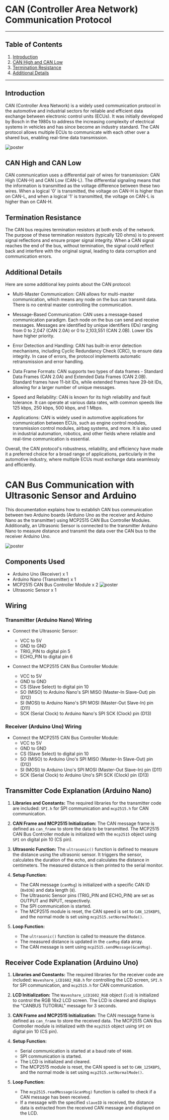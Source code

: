 # CAN (Controller Area Network) Communication Protocol
-----------------------------------------------------------

## Table of Contents
1. [Introduction](#introduction)
2. [CAN High and CAN Low](#can-high-and-can-low)
3. [Termination Resistance](#termination-resistance)
4. [Additional Details](#additional-details)

----------------------------------------

## Introduction
CAN (Controller Area Network) is a widely used communication protocol in the automotive and industrial sectors for reliable and efficient data exchange between electronic control units (ECUs). It was initially developed by Bosch in the 1980s to address the increasing complexity of electrical systems in vehicles and has since become an industry standard. The CAN protocol allows multiple ECUs to communicate with each other over a shared bus, enabling real-time data transmission.

![poster](./image/Data-Transmission-In-CAN-Protocol.png)

## CAN High and CAN Low
CAN communication uses a differential pair of wires for transmission: CAN High (CAN-H) and CAN Low (CAN-L). The differential signaling means that the information is transmitted as the voltage difference between these two wires. When a logical '0' is transmitted, the voltage on CAN-H is higher than on CAN-L, and when a logical '1' is transmitted, the voltage on CAN-L is higher than on CAN-H.

## Termination Resistance
The CAN bus requires termination resistors at both ends of the network. The purpose of these termination resistors (typically 120 ohms) is to prevent signal reflections and ensure proper signal integrity. When a CAN signal reaches the end of the bus, without termination, the signal could reflect back and interfere with the original signal, leading to data corruption and communication errors.

## Additional Details
Here are some additional key points about the CAN protocol:

- Multi-Master Communication: CAN allows for multi-master communication, which means any node on the bus can transmit data. There is no central master controlling the communication.

- Message-Based Communication: CAN uses a message-based communication paradigm. Each node on the bus can send and receive messages. Messages are identified by unique identifiers (IDs) ranging from 0 to 2,047 (CAN 2.0A) or 0 to 2,103,551 (CAN 2.0B). Lower IDs have higher priority.

- Error Detection and Handling: CAN has built-in error detection mechanisms, including Cyclic Redundancy Check (CRC), to ensure data integrity. In case of errors, the protocol implements automatic retransmission and error handling.

- Data Frame Formats: CAN supports two types of data frames - Standard Data Frames (CAN 2.0A) and Extended Data Frames (CAN 2.0B). Standard frames have 11-bit IDs, while extended frames have 29-bit IDs, allowing for a larger number of unique messages.

- Speed and Reliability: CAN is known for its high reliability and fault tolerance. It can operate at various data rates, with common speeds like 125 kbps, 250 kbps, 500 kbps, and 1 Mbps.

- Applications: CAN is widely used in automotive applications for communication between ECUs, such as engine control modules, transmission control modules, airbag systems, and more. It is also used in industrial automation, robotics, and other fields where reliable and real-time communication is essential.

Overall, the CAN protocol's robustness, reliability, and efficiency have made it a preferred choice for a broad range of applications, particularly in the automotive industry, where multiple ECUs must exchange data seamlessly and efficiently.

# CAN Bus Communication with Ultrasonic Sensor and Arduino

This documentation explains how to establish CAN bus communication between two Arduino boards (Arduino Uno as the receiver and Arduino Nano as the transmitter) using MCP2515 CAN Bus Controller Modules. Additionally, an Ultrasonic Sensor is connected to the transmitter Arduino Nano to measure distance and transmit the data over the CAN bus to the receiver Arduino Uno.

![poster](./image/IMG_3832.jpg)

## Components Used
- Arduino Uno (Receiver) x 1
- Arduino Nano (Transmitter) x 1
- MCP2515 CAN Bus Controller Module x 2
![poster](./image/MCP2515-Parts.jpg)
- Ultrasonic Sensor x 1

## Wiring

### Transmitter (Arduino Nano) Wiring
- Connect the Ultrasonic Sensor:
  - VCC to 5V
  - GND to GND
  - TRIG_PIN to digital pin 5
  - ECHO_PIN to digital pin 6

- Connect the MCP2515 CAN Bus Controller Module:
  - VCC to 5V
  - GND to GND
  - CS (Slave Select) to digital pin 10
  - SO (MISO) to Arduino Nano's SPI MISO (Master-In Slave-Out) pin (D12)
  - SI (MOSI) to Arduino Nano's SPI MOSI (Master-Out Slave-In) pin (D11)
  - SCK (Serial Clock) to Arduino Nano's SPI SCK (Clock) pin (D13)

### Receiver (Arduino Uno) Wiring
- Connect the MCP2515 CAN Bus Controller Module:
  - VCC to 5V
  - GND to GND
  - CS (Slave Select) to digital pin 10
  - SO (MISO) to Arduino Uno's SPI MISO (Master-In Slave-Out) pin (D12)
  - SI (MOSI) to Arduino Uno's SPI MOSI (Master-Out Slave-In) pin (D11)
  - SCK (Serial Clock) to Arduino Uno's SPI SCK (Clock) pin (D13)

## Transmitter Code Explanation (Arduino Nano)

1. **Libraries and Constants:** The required libraries for the transmitter code are included: `SPI.h` for SPI communication and `mcp2515.h` for CAN communication.

2. **CAN Frame and MCP2515 Initialization:** The CAN message frame is defined as `can_frame` to store the data to be transmitted. The MCP2515 CAN Bus Controller module is initialized with the `mcp2515` object using `SPI` on digital pin 10 (CS pin).

3. **Ultrasonic Function:** The `ultrasonic()` function is defined to measure the distance using the ultrasonic sensor. It triggers the sensor, calculates the duration of the echo, and calculates the distance in centimeters. The measured distance is then printed to the serial monitor.

4. **Setup Function:**
   - The CAN message (`canMsg`) is initialized with a specific CAN ID (`0x036`) and data length (`8`).
   - The Ultrasonic Sensor pins (TRIG_PIN and ECHO_PIN) are set as OUTPUT and INPUT, respectively.
   - The SPI communication is started.
   - The MCP2515 module is reset, the CAN speed is set to `CAN_125KBPS`, and the normal mode is set using `mcp2515.setNormalMode()`.

5. **Loop Function:**
   - The `ultrasonic()` function is called to measure the distance.
   - The measured distance is updated in the `canMsg` data array.
   - The CAN message is sent using `mcp2515.sendMessage(&canMsg)`.

## Receiver Code Explanation (Arduino Uno)

1. **Libraries and Constants:** The required libraries for the receiver code are included: `Waveshare_LCD1602_RGB.h` for controlling the LCD screen, `SPI.h` for SPI communication, and `mcp2515.h` for CAN communication.

2. **LCD Initialization:** The `Waveshare_LCD1602_RGB` object (`lcd`) is initialized to control the RGB 16x2 LCD screen. The LCD is cleared and displays the "CANBUS TUTORIAL" message for 3 seconds.

3. **CAN Frame and MCP2515 Initialization:** The CAN message frame is defined as `can_frame` to store the received data. The MCP2515 CAN Bus Controller module is initialized with the `mcp2515` object using `SPI` on digital pin 10 (CS pin).

4. **Setup Function:**
   - Serial communication is started at a baud rate of `9600`.
   - SPI communication is started.
   - The LCD is initialized and cleared.
   - The MCP2515 module is reset, the CAN speed is set to `CAN_125KBPS`, and the normal mode is set using `mcp2515.setNormalMode()`.

5. **Loop Function:**
   - The `mcp2515.readMessage(&canMsg)` function is called to check if a CAN message has been received.
   - If a message with the specified `slaveID` is received, the distance data is extracted from the received CAN message and displayed on the LCD.

